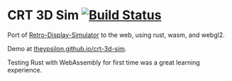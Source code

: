 # CRT 3D Sim [![Build Status](https://travis-ci.com/theypsilon/crt-3d-sim.svg?branch=master)](https://travis-ci.com/theypsilon/crt-3d-sim)

Port of [Retro-Display-Simulator](https://github.com/theypsilon/Retro-Display-Simulator) to the web, using rust, wasm, and webgl2.

Demo at [theypsilon.github.io/crt-3d-sim](https://theypsilon.github.io/crt-3d-sim).

Testing Rust with WebAssembly for first time was a great learning experience.